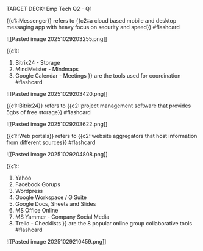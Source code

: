 TARGET DECK: Emp Tech Q2 - Q1

{{c1::Messenger}} refers to {{c2::a cloud based mobile and desktop messaging app with heavy focus on security and speed}} #flashcard 

![[Pasted image 20251029203255.png]]
<!--ID: 1761743186429-->




{{c1::
1. Bitrix24 - Storage
2. MindMeister - Mindmaps
3. Google Calendar - Meetings
}} are the tools used for coordination #flashcard

![[Pasted image 20251029203420.png]]
<!--ID: 1761743186434-->


{{c1::Bitrix24}} refers to {{c2::project management software that provides 5gbs of free storage}} #flashcard 

![[Pasted image 20251029203622.png]]
<!--ID: 1761743186439-->


 {{c1::Web portals}} refers to {{c2::website aggregators that host information from different sources}} #flashcard 

![[Pasted image 20251029204808.png]]
<!--ID: 1761743186443-->


{{c1::
1. Yahoo
2. Facebook Gorups
3. Wordpress
4. Google Workspace / G Suite
5. Google Docs, Sheets and Slides
6. MS Office Online
7. MS Yammer - Company Social Media
8. Trello - Checklists
}} are the 8 popular online group collaborative tools #flashcard

![[Pasted image 20251029210459.png]]
<!--ID: 1761743186448-->










